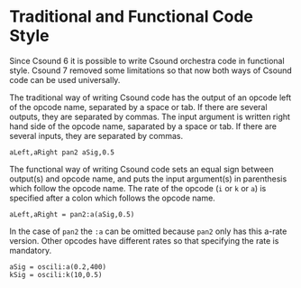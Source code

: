 # Traditional and Functional Code Style

Since Csound 6 it is possible to write Csound orchestra code in functional style. Csound 7 removed some limitations so that now both ways of Csound code can be used universally.

The traditional way of writing Csound code has the output of an opcode left of the opcode name, separated by a space or tab. If there are several outputs, they are separated by commas. The input argument is written right hand side of the opcode name, saparated by a space or tab. If there are several inputs, they are separated by commas.

`aLeft,aRight pan2 aSig,0.5`

The functional way of writing Csound code sets an equal sign between output(s) and opcode name, and puts the input argument(s) in parenthesis which follow the opcode name. The rate of the opcode (`i` or `k` or `a`) is specified after a colon which follows the opcode name.

`aLeft,aRight = pan2:a(aSig,0.5)`

In the case of `pan2` the `:a` can be omitted because `pan2` only has this a-rate version. Other opcodes have different rates so that specifying the rate is mandatory. 

```
aSig = oscili:a(0.2,400)
kSig = oscili:k(10,0.5)
```

